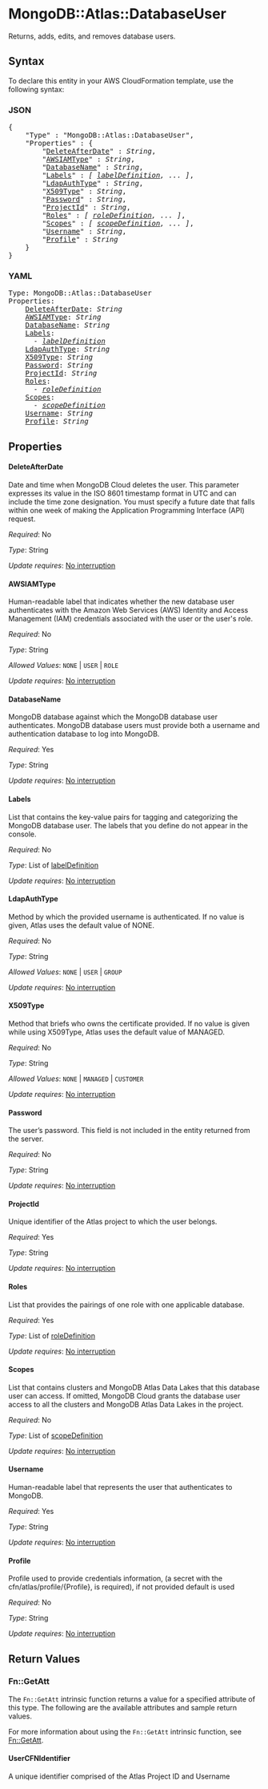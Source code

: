 # MongoDB::Atlas::DatabaseUser

Returns, adds, edits, and removes database users.

## Syntax

To declare this entity in your AWS CloudFormation template, use the following syntax:

### JSON

<pre>
{
    "Type" : "MongoDB::Atlas::DatabaseUser",
    "Properties" : {
        "<a href="#deleteafterdate" title="DeleteAfterDate">DeleteAfterDate</a>" : <i>String</i>,
        "<a href="#awsiamtype" title="AWSIAMType">AWSIAMType</a>" : <i>String</i>,
        "<a href="#databasename" title="DatabaseName">DatabaseName</a>" : <i>String</i>,
        "<a href="#labels" title="Labels">Labels</a>" : <i>[ <a href="labeldefinition.md">labelDefinition</a>, ... ]</i>,
        "<a href="#ldapauthtype" title="LdapAuthType">LdapAuthType</a>" : <i>String</i>,
        "<a href="#x509type" title="X509Type">X509Type</a>" : <i>String</i>,
        "<a href="#password" title="Password">Password</a>" : <i>String</i>,
        "<a href="#projectid" title="ProjectId">ProjectId</a>" : <i>String</i>,
        "<a href="#roles" title="Roles">Roles</a>" : <i>[ <a href="roledefinition.md">roleDefinition</a>, ... ]</i>,
        "<a href="#scopes" title="Scopes">Scopes</a>" : <i>[ <a href="scopedefinition.md">scopeDefinition</a>, ... ]</i>,
        "<a href="#username" title="Username">Username</a>" : <i>String</i>,
        "<a href="#profile" title="Profile">Profile</a>" : <i>String</i>
    }
}
</pre>

### YAML

<pre>
Type: MongoDB::Atlas::DatabaseUser
Properties:
    <a href="#deleteafterdate" title="DeleteAfterDate">DeleteAfterDate</a>: <i>String</i>
    <a href="#awsiamtype" title="AWSIAMType">AWSIAMType</a>: <i>String</i>
    <a href="#databasename" title="DatabaseName">DatabaseName</a>: <i>String</i>
    <a href="#labels" title="Labels">Labels</a>: <i>
      - <a href="labeldefinition.md">labelDefinition</a></i>
    <a href="#ldapauthtype" title="LdapAuthType">LdapAuthType</a>: <i>String</i>
    <a href="#x509type" title="X509Type">X509Type</a>: <i>String</i>
    <a href="#password" title="Password">Password</a>: <i>String</i>
    <a href="#projectid" title="ProjectId">ProjectId</a>: <i>String</i>
    <a href="#roles" title="Roles">Roles</a>: <i>
      - <a href="roledefinition.md">roleDefinition</a></i>
    <a href="#scopes" title="Scopes">Scopes</a>: <i>
      - <a href="scopedefinition.md">scopeDefinition</a></i>
    <a href="#username" title="Username">Username</a>: <i>String</i>
    <a href="#profile" title="Profile">Profile</a>: <i>String</i>
</pre>

## Properties

#### DeleteAfterDate

Date and time when MongoDB Cloud deletes the user. This parameter expresses its value in the ISO 8601 timestamp format in UTC and can include the time zone designation. You must specify a future date that falls within one week of making the Application Programming Interface (API) request.

_Required_: No

_Type_: String

_Update requires_: [No interruption](https://docs.aws.amazon.com/AWSCloudFormation/latest/UserGuide/using-cfn-updating-stacks-update-behaviors.html#update-no-interrupt)

#### AWSIAMType

Human-readable label that indicates whether the new database user authenticates with the Amazon Web Services (AWS) Identity and Access Management (IAM) credentials associated with the user or the user's role.

_Required_: No

_Type_: String

_Allowed Values_: <code>NONE</code> | <code>USER</code> | <code>ROLE</code>

_Update requires_: [No interruption](https://docs.aws.amazon.com/AWSCloudFormation/latest/UserGuide/using-cfn-updating-stacks-update-behaviors.html#update-no-interrupt)

#### DatabaseName

MongoDB database against which the MongoDB database user authenticates. MongoDB database users must provide both a username and authentication database to log into MongoDB.

_Required_: Yes

_Type_: String

_Update requires_: [No interruption](https://docs.aws.amazon.com/AWSCloudFormation/latest/UserGuide/using-cfn-updating-stacks-update-behaviors.html#update-no-interrupt)

#### Labels

List that contains the key-value pairs for tagging and categorizing the MongoDB database user. The labels that you define do not appear in the console.

_Required_: No

_Type_: List of <a href="labeldefinition.md">labelDefinition</a>

_Update requires_: [No interruption](https://docs.aws.amazon.com/AWSCloudFormation/latest/UserGuide/using-cfn-updating-stacks-update-behaviors.html#update-no-interrupt)

#### LdapAuthType

Method by which the provided username is authenticated. If no value is given, Atlas uses the default value of NONE.

_Required_: No

_Type_: String

_Allowed Values_: <code>NONE</code> | <code>USER</code> | <code>GROUP</code>

_Update requires_: [No interruption](https://docs.aws.amazon.com/AWSCloudFormation/latest/UserGuide/using-cfn-updating-stacks-update-behaviors.html#update-no-interrupt)

#### X509Type

Method that briefs who owns the certificate provided. If no value is given while using X509Type, Atlas uses the default value of MANAGED.

_Required_: No

_Type_: String

_Allowed Values_: <code>NONE</code> | <code>MANAGED</code> | <code>CUSTOMER</code>

_Update requires_: [No interruption](https://docs.aws.amazon.com/AWSCloudFormation/latest/UserGuide/using-cfn-updating-stacks-update-behaviors.html#update-no-interrupt)

#### Password

The user’s password. This field is not included in the entity returned from the server.

_Required_: No

_Type_: String

_Update requires_: [No interruption](https://docs.aws.amazon.com/AWSCloudFormation/latest/UserGuide/using-cfn-updating-stacks-update-behaviors.html#update-no-interrupt)

#### ProjectId

Unique identifier of the Atlas project to which the user belongs.

_Required_: Yes

_Type_: String

_Update requires_: [No interruption](https://docs.aws.amazon.com/AWSCloudFormation/latest/UserGuide/using-cfn-updating-stacks-update-behaviors.html#update-no-interrupt)

#### Roles

List that provides the pairings of one role with one applicable database.

_Required_: Yes

_Type_: List of <a href="roledefinition.md">roleDefinition</a>

_Update requires_: [No interruption](https://docs.aws.amazon.com/AWSCloudFormation/latest/UserGuide/using-cfn-updating-stacks-update-behaviors.html#update-no-interrupt)

#### Scopes

List that contains clusters and MongoDB Atlas Data Lakes that this database user can access. If omitted, MongoDB Cloud grants the database user access to all the clusters and MongoDB Atlas Data Lakes in the project.

_Required_: No

_Type_: List of <a href="scopedefinition.md">scopeDefinition</a>

_Update requires_: [No interruption](https://docs.aws.amazon.com/AWSCloudFormation/latest/UserGuide/using-cfn-updating-stacks-update-behaviors.html#update-no-interrupt)

#### Username

Human-readable label that represents the user that authenticates to MongoDB.

_Required_: Yes

_Type_: String

_Update requires_: [No interruption](https://docs.aws.amazon.com/AWSCloudFormation/latest/UserGuide/using-cfn-updating-stacks-update-behaviors.html#update-no-interrupt)

#### Profile

Profile used to provide credentials information, (a secret with the cfn/atlas/profile/{Profile}, is required), if not provided default is used

_Required_: No

_Type_: String

_Update requires_: [No interruption](https://docs.aws.amazon.com/AWSCloudFormation/latest/UserGuide/using-cfn-updating-stacks-update-behaviors.html#update-no-interrupt)

## Return Values

### Fn::GetAtt

The `Fn::GetAtt` intrinsic function returns a value for a specified attribute of this type. The following are the available attributes and sample return values.

For more information about using the `Fn::GetAtt` intrinsic function, see [Fn::GetAtt](https://docs.aws.amazon.com/AWSCloudFormation/latest/UserGuide/intrinsic-function-reference-getatt.html).

#### UserCFNIdentifier

A unique identifier comprised of the Atlas Project ID and Username

